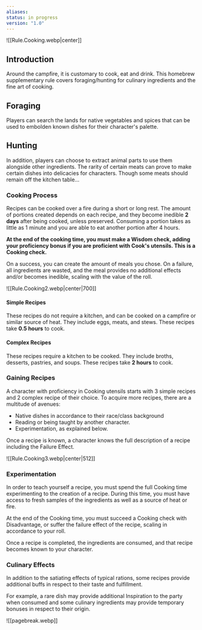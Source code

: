 ```yaml
---
aliases: 
status: in progress
version: "1.0"
---
```

![[Rule.Cooking.webp|center]]
## Introduction
Around the campfire, it is customary to cook, eat and drink. This homebrew supplementary rule covers foraging/hunting for culinary ingredients and the fine art of cooking.
## Foraging
Players can search the lands for native vegetables and spices that can be used to embolden known dishes for their character's palette.
## Hunting
In addition, players can choose to extract animal parts to use them alongside other ingredients. The rarity of certain meats can prove to make certain dishes into delicacies for characters. Though some meats should remain off the kitchen table...
### Cooking Process
Recipes can be cooked over a fire during a short or long rest. The amount of portions created depends on each recipe, and they become inedible **2 days** after being cooked, unless preserved. Consuming a portion takes as little as 1 minute and you are able to eat another portion after 4 hours.

**At the end of the cooking time, you must make a Wisdom check, adding your proficiency bonus if you are proficient with Cook's utensils. This is a Cooking check.**

On a success, you can create the amount of meals you chose. On a failure, all ingredients are wasted, and the meal provides no additional effects and/or becomes inedible, scaling with the value of the roll.

![[Rule.Cooking2.webp|center|700]]
#### Simple Recipes
These recipes do not require a kitchen, and can be cooked on a campfire or similar source of heat. They include eggs, meats, and stews. These recipes take **0.5 hours** to cook.
#### Complex Recipes
These recipes require a kitchen to be cooked. They include broths, desserts, pastries, and soups. These recipes take **2 hours** to cook.
### Gaining Recipes
A character with proficiency in Cooking utensils starts with 3 simple recipes and 2 complex recipe of their choice. To acquire more recipes, there are a multitude of avenues:
- Native dishes in accordance to their race/class background
- Reading or being taught by another character.
- Experimentation, as explained below.

Once a recipe is known, a character knows the full description of a recipe including the Failure Effect.

![[Rule.Cooking3.webp|center|512]]
### Experimentation
In order to teach yourself a recipe, you must spend the full Cooking time experimenting to the creation of a recipe. During this time, you must have access to fresh samples of the ingredients as well as a source of heat or fire.

At the end of the Cooking time, you must succeed a Cooking check with Disadvantage, or suffer the failure effect of the recipe, scaling in accordance to your roll.

Once a recipe is completed, the ingredients are consumed, and that recipe becomes known to your character.
### Culinary Effects
In addition to the satiating effects of typical rations, some recipes provide additional buffs in respect to their taste and fulfillment.

For example, a rare dish may provide additional Inspiration to the party when consumed and some culinary ingredients may provide temporary bonuses in respect to their origin.

![[pagebreak.webp]]